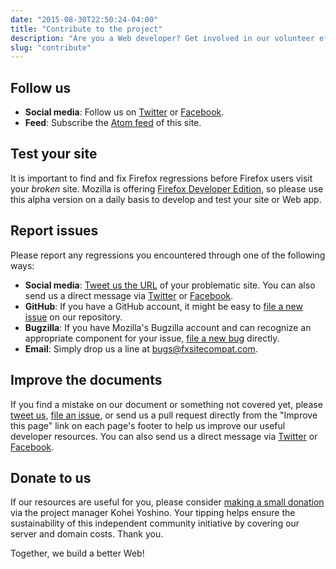 ```yaml
---
date: "2015-08-30T22:50:24-04:00"
title: "Contribute to the project"
description: "Are you a Web developer? Get involved in our volunteer efforts by starting to use Firefox Developer Edition today!"
slug: "contribute"
---
```

## Follow us

* **Social media**: Follow us on [Twitter](https://twitter.com/FxSiteCompat) or [Facebook](https://www.facebook.com/FxSiteCompat).
* **Feed**: Subscribe the [Atom feed](/en-CA/index.xml) of this site.

## Test your site

It is important to find and fix Firefox regressions before Firefox users visit your *broken* site. Mozilla is offering [Firefox Developer Edition](https://www.mozilla.org/firefox/developer/), so please use this alpha version on a daily basis to develop and test your site or Web app.

## Report issues

Please report any regressions you encountered through one of the following ways:

* **Social media**: [Tweet us the URL](https://twitter.com/intent/tweet?text=@fxsitecompat&related=fxsitecompat) of your problematic site. You can also send us a direct message via [Twitter](https://twitter.com/messages/compose?recipient_id=1707307399) or [Facebook](https://fb.com/msg/FxSiteCompat).
* **GitHub**: If you have a GitHub account, it might be easy to [file a new issue](https://github.com/fxsitecompat/reports/issues/new) on our repository.
* **Bugzilla**: If you have Mozilla's Bugzilla account and can recognize an appropriate component for your issue, [file a new bug](https://bugzilla.mozilla.org/enter_bug.cgi?product=Core&keywords=regression%2C%20site-compat&cc=kohei.yoshino@gmail.com) directly.
* **Email**: Simply drop us a line at [bugs@fxsitecompat.com](mailto:bugs@fxsitecompat.com).

## Improve the documents

If you find a mistake on our document or something not covered yet, please [tweet us](https://twitter.com/intent/tweet?text=@fxsitecompat&related=fxsitecompat), [file an issue](https://github.com/fxsitecompat/www.fxsitecompat.com/issues/new), or send us a pull request directly from the "Improve this page" link on each page's footer to help us improve our useful developer resources. You can also send us a direct message via [Twitter](https://twitter.com/messages/compose?recipient_id=1707307399) or [Facebook](https://fb.com/msg/FxSiteCompat).

## Donate to us

If our resources are useful for you, please consider [making a small donation](https://www.paypal.me/kohei/3) via the project manager Kohei Yoshino. Your tipping helps ensure the sustainability of this independent community initiative by covering our server and domain costs. Thank you.

Together, we build a better Web!
